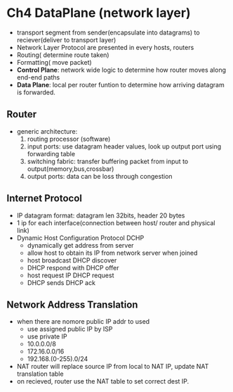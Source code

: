# Ch4 DataPlane (network layer)

- transport segment from sender(encapsulate into datagrams) to reciever(deliver to transport layer)
- Network Layer Protocol are presented in every hosts, routers
- Routing( determine route taken)
- Formatting( move packet)
- **Control Plane**: network wide logic to determine how router moves along end-end paths
- **Data Plane**: local per router funtion to determine how arriving datagram is forwarded.

## Router

- generic architecture:
  1. routing processor (software)
  2. input ports: use datagram header values, look up output port using forwarding table
  3. switching fabric: transfer buffering packet from input to output(memory,bus,crossbar)
  4. output ports: data can be loss through congestion

## Internet Protocol

- IP datagram format: datagram len 32bits, header 20 bytes
- 1 ip for each interface(connection between host/ router and physical link)
- Dynamic Host Configuration Protocol DCHP
  - dynamically get address from server
  - allow host to obtain its IP from network server when joined
  - host broadcast DHCP discover
  - DHCP respond with DHCP offer
  - host request IP DHCP request
  - DHCP sends DHCP ack

## Network Address Translation

- when there are nomore public IP addr to used
  - use assigned public IP by ISP
  - use private IP
  - 10.0.0.0/8
  - 172.16.0.0/16
  - 192.168.(0-255).0/24
- NAT router will replace source IP from local to NAT IP, update NAT translation table
- on recieved, router use the NAT table to set correct dest IP.